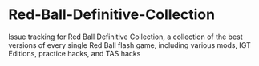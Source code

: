 # Red-Ball-Definitive-Collection
Issue tracking for Red Ball Definitive Collection, a collection of the best versions of every single Red Ball flash game, including various mods, IGT Editions, practice hacks, and TAS hacks
